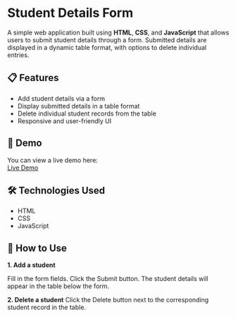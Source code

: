 # Student Details Form

A simple web application built using **HTML**, **CSS**, and **JavaScript** that allows users to submit student details through a form. Submitted details are displayed in a dynamic table format, with options to delete individual entries.

## 📋 Features

- Add student details via a form
- Display submitted details in a table format
- Delete individual student records from the table
- Responsive and user-friendly UI

## 🚀 Demo

You can view a live demo here:  
[Live Demo](#) 

## 🛠️ Technologies Used

- HTML
- CSS
- JavaScript

## 🧾 How to Use

**1. Add a student**

Fill in the form fields.
Click the Submit button.
The student details will appear in the table below the form.

**2. Delete a student**
Click the Delete button next to the corresponding student record in the table.
